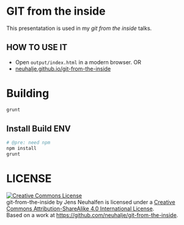 GIT from the inside
============

This presentatation is used in  my _git from the inside_ talks. 

HOW TO USE IT
---------------
 * Open `output/index.html` in a modern browser.
OR
 * [neuhalje.github.io/git-from-the-inside](http://neuhalje.github.io/presentation_git-from-the-inside/#/opening_slide)

Building
==========

```sh
grunt
```

Install Build ENV
---------------------
```sh
# @pre: need npm
npm install
grunt
```


LICENSE
=======
<a rel="license" href="http://creativecommons.org/licenses/by-sa/4.0/"><img alt="Creative Commons License" style="border-width:0" src="https://i.creativecommons.org/l/by-sa/4.0/88x31.png" /></a><br /><span xmlns:dct="http://purl.org/dc/terms/" property="dct:title">git-from-the-inside</span> by <span xmlns:cc="http://creativecommons.org/ns#" property="cc:attributionName">Jens Neuhalfen</span> is licensed under a <a rel="license" href="http://creativecommons.org/licenses/by-sa/4.0/">Creative Commons Attribution-ShareAlike 4.0 International License</a>.<br />Based on a work at <a xmlns:dct="http://purl.org/dc/terms/" href="https://github.com/neuhalje/git-from-the-inside" rel="dct:source">https://github.com/neuhalje/git-from-the-inside</a>.
